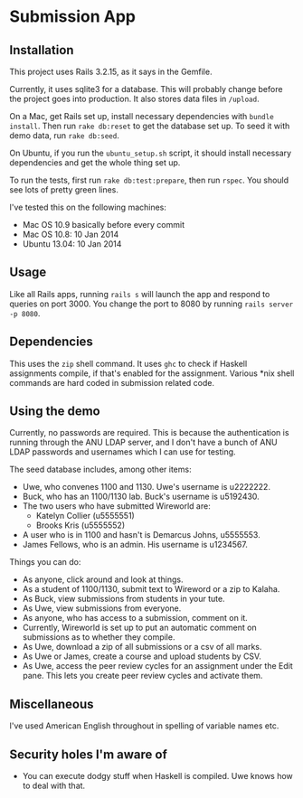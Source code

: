 # Submission App


## Installation

This project uses Rails 3.2.15, as it says in the Gemfile.

Currently, it uses sqlite3 for a database. This will probably change before the project goes into production. It also stores data files in `/upload`.

On a Mac, get Rails set up, install necessary dependencies with `bundle install`. Then run `rake db:reset` to get the database set up. To seed it with demo data, run `rake db:seed`.

On Ubuntu, if you run the `ubuntu_setup.sh` script, it should install necessary dependencies and get the whole thing set up.

To run the tests, first run `rake db:test:prepare`, then run `rspec`. You should see lots of pretty green lines.

I've tested this on the following machines:
- Mac OS 10.9 basically before every commit
- Mac OS 10.8: 10 Jan 2014
- Ubuntu 13.04: 10 Jan 2014

## Usage

Like all Rails apps, running `rails s` will launch the app and respond to queries on port 3000. You change the port to 8080 by running `rails server -p 8080`.

## Dependencies

This uses the `zip` shell command. It uses `ghc` to check if Haskell assignments compile, if that's enabled for the assignment. Various *nix shell commands are hard coded in submission related code.

## Using the demo

Currently, no passwords are required. This is because the authentication is running through the ANU LDAP server, and I don't have a bunch of ANU LDAP passwords and usernames which I can use for testing.

The seed database includes, among other items:

- Uwe, who convenes 1100 and 1130. Uwe's username is u2222222.
- Buck, who has an 1100/1130 lab. Buck's username is u5192430.
- The two users who have submitted Wireworld are:
	- Katelyn Collier (u5555551)
	- Brooks Kris (u5555552)
- A user who is in 1100 and hasn't is Demarcus Johns, u5555553.
- James Fellows, who is an admin. His username is u1234567.

Things you can do:

- As anyone, click around and look at things.
- As a student of 1100/1130, submit text to Wireword or a zip to Kalaha.
- As Buck, view submissions from students in your tute.
- As Uwe, view submissions from everyone.
- As anyone, who has access to a submission, comment on it.
- Currently, Wireworld is set up to put an automatic comment on submissions as to whether they compile.
- As Uwe, download a zip of all submissions or a csv of all marks.
- As Uwe or James, create a course and upload students by CSV.
- As Uwe, access the peer review cycles for an assignment under the Edit pane. This lets you create peer review cycles and activate them.

## Miscellaneous

I've used American English throughout in spelling of variable names etc.

## Security holes I'm aware of

- You can execute dodgy stuff when Haskell is compiled. Uwe knows how to deal with that.